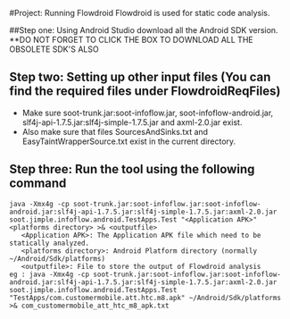 #Project: Running Flowdroid
Flowdroid is used for static code analysis.

##Step one: Using Android Studio download all the Android SDK version.
**DO NOT FORGET TO CLICK THE BOX TO DOWNLOAD ALL THE OBSOLETE SDK'S ALSO

## Step two: Setting up other input files (You can find the required files under FlowdroidReqFiles)
* Make sure soot-trunk.jar:soot-infoflow.jar, soot-infoflow-android.jar, slf4j-api-1.7.5.jar:slf4j-simple-1.7.5.jar and axml-2.0.jar exist. 
* Also make sure that files SourcesAndSinks.txt and EasyTaintWrapperSource.txt exist in the current directory.

## Step three: Run the tool using the following command 
```
java -Xmx4g -cp soot-trunk.jar:soot-infoflow.jar:soot-infoflow-android.jar:slf4j-api-1.7.5.jar:slf4j-simple-1.7.5.jar:axml-2.0.jar soot.jimple.infoflow.android.TestApps.Test "<Application APK>" <platforms directory> >& <outputfile>
   <Application APK>: The Application APK file which need to be statically analyzed. 
   <platforms directory>: Android Platform directory (normally ~/Android/Sdk/platforms)
   <outputfile>: File to store the output of Flowdroid analysis
eg : java -Xmx4g -cp soot-trunk.jar:soot-infoflow.jar:soot-infoflow-android.jar:slf4j-api-1.7.5.jar:slf4j-simple-1.7.5.jar:axml-2.0.jar soot.jimple.infoflow.android.TestApps.Test "TestApps/com.customermobile.att.htc.m8.apk" ~/Android/Sdk/platforms >& com_customermobile_att_htc_m8_apk.txt
``` 